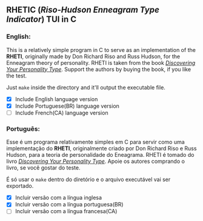 ## RHETIC (_Riso-Hudson Enneagram Type Indicator_) TUI in C

### English:

This is a relatively simple program in C to serve as an implementation of the **RHETI**, originally made by Don Richard Riso and Russ Hudson, for the Enneagram theory of personality. RHETI is taken from the book [_Discovering Your Personality Type_](https://www.amazon.com/Discovering-Your-Personality-Type-Introduction/dp/061821903X). Support the authors by buying the book, if you like the test.

Just `make` inside the directory and it'll output the executable file.

-	[x] Include English language version
-	[x] Include Portuguese(BR) language version
-	[ ] Include French(CA) language version

### Português:

Esse é um programa relativamente simples em C para servir como uma implementação do **RHETI**, originalmente criado por Don Richard Riso e Russ Hudson, para a teoria de personalidade do Eneagrama. RHETI é tomado do livro [_Discovering Your Personality Type_](https://www.amazon.com/Discovering-Your-Personality-Type-Introduction/dp/061821903X). Apoie os autores comprando o livro, se você gostar do teste.

É só usar o `make` dentro do diretório e o arquivo executável vai ser exportado.

-   [x] Incluir versão com a língua inglesa
-   [x] Incluir versão com a língua portuguesa(BR)
-   [ ] Incluir versão com a língua francesa(CA)
